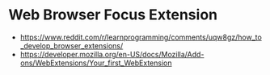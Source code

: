 # Web Browser Focus Extension

 + https://www.reddit.com/r/learnprogramming/comments/uqw8gz/how_to_develop_browser_extensions/
 + https://developer.mozilla.org/en-US/docs/Mozilla/Add-ons/WebExtensions/Your_first_WebExtension